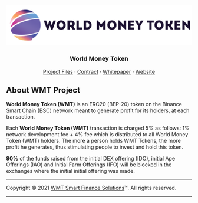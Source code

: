 <!-- PROJECT LOGO -->
<br />
<p align="center">
  <a href="https://github.com/WorldMoneyToken">
    <img src="images/logo/wmt-logo.png" alt="Logo">
  </a>

  <h3 align="center">World Money Token</h3>

  <p align="center">
    <a href="https://github.com/WorldMoneyToken/Token/tree/main/solidity">Project Files</a>
    ·
    <a href="https://bscscan.com/address/0xcbfb6cc72779116fc7486a9d835047f75a15f0d4#code">Contract</a>
    ·
    <a href="https://github.com/WorldMoneyToken/Token/blob/main/docs/whitepaper.pdf">Whitepaper</a>
    ·
    <a href="https://wmt.finance" target="_Blank">Website</a>
  </p>
</p>

<!-- ABOUT THE PROJECT -->
## About WMT Project

**World Money Token (WMT)** is an ERC20 (BEP-20) token on the Binance Smart Chain (BSC) network meant to generate profit for its holders, at each transaction.

Each **World Money Token (WMT)** transaction is charged 5% as follows: 1% network development fee + 4% fee which is distributed to all World Money Token (WMT) holders. The more a person holds WMT Tokens, the more profit he generates, thus stimulating people to invest and hold this token.

**90%** of the funds raised from the initial DEX offering (IDO), initial Ape Offerings (IAO) and Initial Farm Offerings (IFO) will be blocked in the exchanges where the initial initial offering was made.


------------
Copyright © 2021 [WMT Smart Finance Solutions](https://wmt.finance)™. All rights reserved.

------------